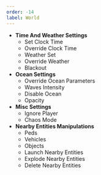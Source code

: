 ```yaml
---
order: -14
label: World
---
```


* **Time And Weather Settings**
    * Set Clock Time
    * Override Clock Time
    * Weather Set
    * Override Weather
    * Blackout
* **Ocean Settings**
    * Override Ocean Parameters
    * Waves Intensity
    * Disable Ocean
    * Opacity
* **Misc Settings**
    * Ignore Player
    * Chaos Mode
* **Nearby Entities Manipulations**
    * Peds
    * Vehicles
    * Objects
    * Launch Nearby Entities
    * Explode Nearby Entities
    * Delete Nearby Entities